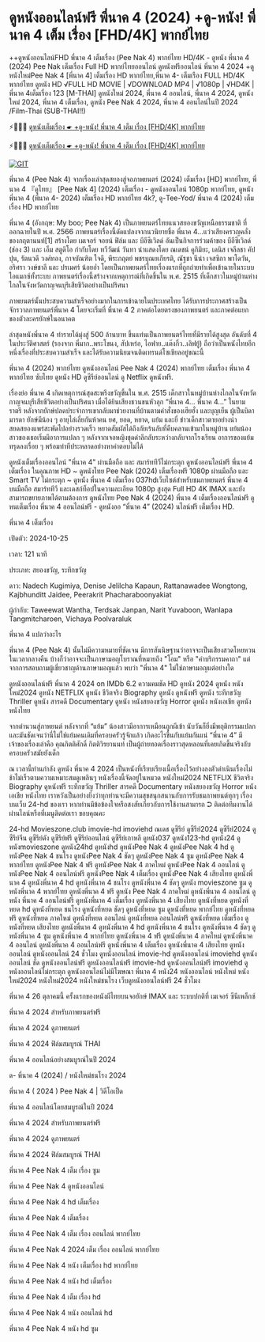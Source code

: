 # ดูหนังออนไลน์ฟรี พี่นาค 4 (2024) +ดู-หนัง! พี่นาค 4 เต็ม เรื่อง [FHD/4K] พากย์ไทย

++ดูหนังออนไลน์FHD พี่นาค 4 เต็มเรื่อง (Pee Nak 4) พากย์ไทย HD/4K - ดูหนัง พี่นาค 4 (2024) Pee Nak เต็มเรื่อง Full HD พากย์ไทยออนไลน์ ดูหนังฟรีออนไลน์ พี่นาค 4 2024 +ดูหนังใหม่Pee Nak 4 [พี่นาค 4] เต็มเรื่อง HD พากย์ไทย,พี่นาค 4- เต็มเรือง FULL HD/4K พากย์ไทย ดูหนัง HD √FULL HD MOVIE | √DOWNLOAD MP4 | √1080p | √HD4K | พี่นาค 4เต็มเรื่อง 123 [M-THAI] ดูหนังใหม่ 2024, พี่นาค 4 ออนไลน์, พี่นาค 4 2024, ดูหนังใหม่ 2024, พี่นาค 4 เต็มเรื่อง, ดูหนัง Pee Nak 4 2024, พี่นาค 4 ออนไลน์ในปี 2024 /Film-Thai (SUB-THAI!!)

⚡🧑🏽‍💻 [ดูหนังเต็มเรื่อง ☛ +ดู-หนัง! พี่นาค 4 เต็ม เรื่อง [FHD/4K] พากย์ไทย](https://victormovies.org/th/movie/1172533/-4)

⚡🧑🏽‍💻 [ดูหนังเต็มเรื่อง ☛ +ดู-หนัง! พี่นาค 4 เต็ม เรื่อง [FHD/4K] พากย์ไทย](https://victormovies.org/th/movie/1172533/-4)

[![GIT](https://github.com/user-attachments/assets/3a83a331-4f7b-4079-8086-4d7aa6e465e1)](https://victormovies.org/th/movie/1172533/-4)

พี่นาค 4 (Pee Nak 4) จากเรื่องเล่าสุดสยองสู่จอภาพยนตร์ (2024) เต็มเรื่อง [HD] พากย์ไทย, พี่นาค 4 『ดูไทย』 [Pee Nak 4] (2024) เต็มเรื่อง - ดูหนังออนไลน์ 1080p พากย์ไทย, ดูหนัง พี่นาค 4 (พี่นาค 4- 2024) เต็มเรื่อง HD พากย์ไทย 4k?, ดู-Tee-Yod/ พี่นาค 4 (2024) เต็มเรื่อง HD พากย์ไทย

พี่นาค 4 (อังกฤษ: My boo; Pee Nak 4) เป็นภาพยนตร์ไทยแนวสยองขวัญเหนือธรรมชาติ ที่ออกฉายในปี พ.ศ. 2566 ภาพยนตร์เรื่องนี้ดัดแปลงจากนวนิยายชื่อ พี่นาค 4...แว่วเสียงครวญคลั่ง ของกฤตานนท์[1] สร้างโดย เมเจอร์ จอยน์ ฟิล์ม และ บีอีซีเวิลด์ อันเป็นกิจการร่วมค้าของ บีอีซีเวิลด์ (ช่อง 3) และ เอ็ม สตูดิโอ กำกับโดย ทวีวัฒน์ วันทา นำแสดงโดย ณเดชน์ คูกิมิยะ, เดนิส เจลีลชา คัปปุน, รัตนวดี วงศ์ทอง, กาจบัณฑิต ใจดี, พีระกฤตย์ พชรบุณยเกียรติ, ณัฐชา นีน่า เจสซิกา พาโดวัน, อริศรา วงษ์ชาลี และ ปรเมศร์ น้อยอ่ำ โดยเป็นภาพยนตร์ไทยเรื่องแรกที่ถูกถ่ายทำเพื่อเข้าฉายในระบบไอแมกซ์ทั้งระบบ ภาพยนตร์เรื่องนี้สร้างจากเหตุการณ์ที่เกิดขึ้นใน พ.ศ. 2515 ที่เด็กสาวในหมู่บ้านห่างไกลในจังหวัดกาญจนบุรีเสียชีวิตอย่างเป็นปริศนา

ภาพยนตร์นั้นประสบความสำเร็จอย่างมากในการเข้าฉายในประเทศไทย ได้รับการประกาศสร้างเป็นจักรวาลภาพยนตร์พี่นาค 4 โดยจะเริ่มที่ พี่นาค 4 2 ภาคต่อโดยตรงของภาพยนตร์ และภาคต่อแยกของตัวละครยักษ์ในอนาคต

ล่าสุดหนังพี่นาค 4 ทำรายได้มุ่งสู่ 500 ล้านบาท ขึ้นแท่นเป็นภาพยนตร์ไทยที่มีรายได้สูงสุด อันดับที่ 4 ในประวัติศาสตร์ (รองจาก พี่มาก..พระโขนง, สัปเหร่อ, ไอฟาย..แต๊งกิ้ว..เลิฟยู้) ถือว่าเป็นหนังไทยอีกหนึ่งเรื่องที่ประสบความสำเร็จ และได้รับความนิยมจนติดเทรนด์โซเชียลอยู่ขณะนี้

พี่นาค 4 (2024) พากย์ไทย ดูหนังออนไลน์ Pee Nak 4 (2024) พากย์ไทย เต็มเรื่อง พี่นาค 4 พากย์ไทย ซับไทย ดูหนัง HD ดูซีรีย์ออนไลน์ ดู Netflix ดูหนังฟรี.

เรื่องย่อ พี่นาค 4 เกิดเหตุการณ์สุดสะพรึงขวัญขึ้นใน พ.ศ. 2515 เด็กสาวในหมู่บ้านห่างไกลในจังหวัดกาญจนบุรีเสียชีวิตอย่างเป็นปริศนา เมื่อได้ยินเสียงชวนขนหัวลุก “พี่นาค 4… พี่นาค 4…” ในยามราตรี หลังจากยักษ์ปลดประจำการเขากลับมาช่วยงานที่บ้านตามคำสั่งของเฮียฮั่ง และบุญเย็น ผู้เป็นบิดามารดา ยักษ์มีน้อง ๆ อายุไล่เลี่ยกันห้าคน ยศ, ยอด, หยาด, แย้ม และยี่ ข่าวเด็กสาวตายอย่างน่าสยดสยองแพร่สะพัดไปอย่างรวดเร็ว หยาดสัมผัสได้ถึงภัยเร้นลับที่คืบคลานเข้ามาในหมู่บ้าน แย้มน้องสาวของเธอเริ่มมีอาการแปลก ๆ หลังจากเจอหญิงชุดดำลึกลับระหว่างกลับจากโรงเรียน อาการของแย้มทรุดลงเรื่อย ๆ พร้อมท่าทีประหลาดอย่างหาคำตอบไม่ได้

ดูหนังเต็มเรื่องออนไลน์ "พี่นาค 4" ผ่านมือถือ และ สมาร์ททีวีไม่กระตุก ดูหนังออนไลน์ฟรี พี่นาค 4 เต็มเรื่อง ในคุณภาพ HD ~ ดูหนังไทย Pee Nak (2024) เต็มเรื่องฟรี 1080p ผ่านมือถือ และ Smart TV ไม่กระตุก ~ ดูหนัง พี่นาค 4 เต็มเรื่อง 037hdเว็บไซต์สำหรับชมภาพยนตร์ พี่นาค 4 บนมือถือ สมาร์ททีวี และเดสก์ท็อปในความละเอียด 1080p สูงสุด Full HD 4K IMAX และยังสามารถขยายภาพได้ตามต้องการ ดูหนังไทย Pee Nak 4 (2024) พี่นาค 4 เต็มเรื่องออนไลน์ฟรี ดูหนเต็มเรื่อง พี่นาค 4 ออนไลน์ฟรี - ดูหนังออ “พี่นาค 4” (2024) นไลน์ฟรี เต็มเรื่อง HD.

พี่นาค 4 เต็มเรื่อง

เปิดตัว: 2024-10-25

เวลา: 121 นาที

ประเภท: สยองขวัญ, ระทึกขวัญ

ดาว: Nadech Kugimiya, Denise Jelilcha Kapaun, Rattanawadee Wongtong, Kajbhunditt Jaidee, Peerakrit Phacharaboonyakiat

ผู้กำกับ: Taweewat Wantha, Terdsak Janpan, Narit Yuvaboon, Wanlapa Tangmitcharoen, Vichaya Poolvaraluk

พี่นาค 4 แปลว่าอะไร

พี่นาค 4 (Pee Nak 4) นั้นไม่มีความหมายที่ชัดเจน มีการสันนิษฐานว่าอาจจะเป็นเสียงสวดโหยหวนในเวลากลางคืน บ้างก็ว่าอาจจะเป็นภาษามอญโบราณที่หมายถึง "โอม" หรือ "คำบริกรรมคาถา" แต่จากการสอบถามผู้เชี่ยวชาญด้านภาษามอญแล้ว พบว่า "พี่นาค 4" ไม่ใช่ภาษามอญแต่อย่างใด

ดูหนังออนไลน์ฟรี พี่นาค 4 2024 on IMDb 6.2 ความคมชัด HD ดูหนัง 2024 ดูหนัง หนังใหม่2024 ดูหนัง NETFLIX ดูหนัง ชีวิตจริง Biography ดูหนัง ดูหนังฟรี ดูหนัง ระทึกขวัญ Thriller ดูหนัง สารคดี Documentary ดูหนัง หนังสยองขวัญ Horror ดูหนัง หนังเอเชีย ดูหนัง หนังไทย

จากตำนวนสู่ภาพยนต์ หลังจากที่ “แย้ม” น้องสาวมีอาการเหมือนถูกผีเข้า นับวันก็ยิ่งมีพฤติกรรมแปลก และมันชัดเจนว่านี่ไม่ใช่แย้มคนเดิมที่ครอบครัวรู้จักแล้ว เกิดอะไรขึ้นกับแย้มกันแน่ “พี่นาค 4” มีเจ้าของเรื่องเล่าคือ คุณกิตติศักดิ์ กิตติวิรยานนท์ เป็นผู้ถ่ายทอดเรื่องราวสุดหลอนที่เคยเกิดขึ้นจริงกับครอบครัวสมัยยังเด็ก

ณ เวลานี้ท่านกำลัง ดูหนัง พี่นาค 4 2024 เป็นหนังที่เรียบเรียงเนื้อเรื่องไว้อย่างลงตัวดำเนินเรื่องไม่ช้าไม่เร็วตามความเหมาะสมดูเพลินๆ หนังเรื่องนี้จัดอยู่ในหมวด หนังใหม่2024 NETFLIX ชีวิตจริง Biography ดูหนังฟรี ระทึกขวัญ Thriller สารคดี Documentary หนังสยองขวัญ Horror หนังเอเชีย หนังไทย เราหวังเป็นอย่างยิ่งว่าทุกท่านจะมีความสุขสนุกสนานกับการรับชมภาพยนต์ทุกๆ เรื่องบนเว็บ 24-hd ของเรา หากท่านมีข้อข้องใจหรือสงสัยเกี่ยวกับการใช้งานสามารถ ➲ ติดต่อทีมงานได้ผ่านไลน์หรือที่เมนูติดต่อเรา ขอบคุณคะ

24-hd Movieszone.club imovie-hd imoviehd ณเดช ดูซีรีย์ ดูซีรีย์2024 ดูซีรีย์2024 ดูซีรีย์จีน ดูซีรีย์ดัง ดูซีรีย์ฟรี ดูซีรีย์ออนไลน์ ดูซีรีย์เกาหลี ดูหนัง037 ดูหนัง123-hd ดูหนัง24 ดูหนังmovieszone ดูหนัง24hd ดูหนังhd ดูหนังPee Nak 4 ดูหนังPee Nak 4 hd ดูหนังPee Nak 4 ชนโรง ดูหนังPee Nak 4 ชัดๆ ดูหนังPee Nak 4 ซูม ดูหนังPee Nak 4 พากย์ไทย ดูหนังPee Nak 4 ฟรี ดูหนังPee Nak 4 ภาคใหม่ ดูหนังPee Nak 4 ออนไลน์ ดูหนังPee Nak 4 ออนไลน์ฟรี ดูหนังPee Nak 4 เต็มเรื่อง ดูหนังPee Nak 4 เสียงไทย ดูหนังพี่นาค 4 ดูหนังพี่นาค 4 hd ดูหนังพี่นาค 4 ชนโรง ดูหนังพี่นาค 4 ชัดๆ ดูหนัง movieszone ซูม ดูหนังพี่นาค 4 พากย์ไทย ดูหนังพี่นาค 4 ฟรี ดูหนัง Pee Nak 4 ภาคใหม่ ดูหนังพี่นาค 4 ออนไลน์ ดูหนัง พี่นาค 4 ออนไลน์ฟรี ดูหนังพี่นาค 4 เต็มเรื่อง ดูหนังพี่นาค 4 เสียงไทย ดูหนังที่หยด ดูหนังที่หยด hd ดูหนังที่หยด ชนโรง ดูหนังที่หยด ชัดๆ ดูหนังที่หยด ซูม ดูหนังที่หยด พากย์ไทย ดูหนังที่หยด ฟรี ดูหนังที่หยด ภาคใหม่ ดูหนังที่หยด ออนไลน์ ดูหนังที่หยด ออนไลน์ฟรี ดูหนังที่หยด เต็มเรื่อง ดูหนังที่หยด เสียงไทย ดูหนังพี่นาค 4 ดูหนังพี่นาค 4 hd ดูหนังพี่นาค 4 ชนโรง ดูหนังพี่นาค 4 ชัดๆ ดูหนังพี่นาค 4 ซูม ดูหนังพี่นาค 4 พากย์ไทย ดูหนังพี่นาค 4 ฟรี ดูหนังพี่นาค 4 ภาคใหม่ ดูหนังพี่นาค 4 ออนไลน์ ดูหนังพี่นาค 4 ออนไลน์ฟรี ดูหนังพี่นาค 4 เต็มเรื่อง ดูหนังพี่นาค 4 เสียงไทย ดูหนังออนไลน์ ดูหนังออนไลน์ 24 ชั่วโมง ดูหนังออนไลน์ imovie-hd ดูหนังออนไลน์ imoviehd ดูหนังออนไลน์ ชัด ดูหนังออนไลน์ฟรี ดูหนังออนไลน์ฟรี imovie-hd ดูหนังออนไลน์ฟรี imoviehd ดูหนังออนไลน์ไม่กระตุก ดูหนังออนไลน์ไม่มีโฆษณา พี่นาค 4 หนัง24 หนังออนไลน์ หนังใหม่ หนังใหม่2024 หนังใหม่2024 หนังใหม่ชนโรง เว็บดูหนังออนไลน์ฟรี 24 ชั่วโมง

พี่นาค 4 26 ตุลาคมนี้ ครั้งแรกของหนังผีไทยบนจอยักษ์ IMAX และ ระบบปกติที่ เมเจอร์ ซีนีเพล็กซ์

พี่นาค 4 2024 สำหรับภาพยนตร์ฟรี

พี่นาค 4 2024 ดูภาพยนตร์

พี่นาค 4 2024 ฟิล์มสมบูรณ์ THAI

พี่นาค 4 ออนไลน์อย่างสมบูรณ์ในปี 2024

ด- พี่นาค 4 (2024) / หนังใหม่ชนโรง 2024

พี่นาค 4 ( 2024 ) Pee Nak 4 | วิดีโอเป็ด

พี่นาค 4 ออนไลน์โดยสมบูรณ์ในปี 2024

พี่นาค 4 2024 สำหรับภาพยนตร์ฟรี

พี่นาค 4 2024 ดูภาพยนตร์

พี่นาค 4 2024 ฟิล์มสมบูรณ์ THAI

พี่นาค 4 Pee Nak 4 เต็ม เรื่อง ซูม

พี่นาค 4 Pee Nak 4 ดูหนังออนไลน์

พี่นาค 4 Pee Nak 4 hd เต็มเรื่อง

พี่นาค 4 Pee Nak 4 เต็มเรื่อง

พี่นาค 4 Pee Nak 4 เต็ม เรื่อง ออนไลน์ พากย์ไทย

พี่นาค 4 Pee Nak 4 2024 เต็ม เรื่อง ออนไลน์ พากย์ไทย

พี่นาค 4 Pee Nak 4 หนัง เต็มเรื่อง hd พากย์ไทย

พี่นาค 4 Pee Nak 4 หนัง hd เต็มเรื่อง

พี่นาค 4 Pee Nak 4 เต็ม เรื่อง hd

พี่นาค 4 Pee Nak 4 หนัง ออนไลน์ hd

พี่นาค 4 Pee Nak 4 หนัง hd ซูม
